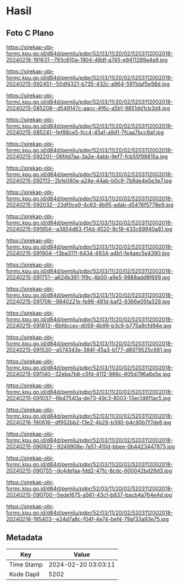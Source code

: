 # Hasil

## Foto C Plano

https://sirekap-obj-formc.kpu.go.id/d84d/pemilu/pdpr/52/03/11/20/02/5203112002018-20240216-191631--793c610a-1904-48df-a745-e9411289a4a9.jpg

https://sirekap-obj-formc.kpu.go.id/d84d/pemilu/pdpr/52/03/11/20/02/5203112002018-20240215-092451--50df4321-b735-432c-a964-5911daf5e98d.jpg

https://sirekap-obj-formc.kpu.go.id/d84d/pemilu/pdpr/52/03/11/20/02/5203112002018-20240215-085208--d549147c-aacc-4f6c-a5b1-9851dd1cb3d4.jpg

https://sirekap-obj-formc.kpu.go.id/d84d/pemilu/pdpr/52/03/11/20/02/5203112002018-20240215-085241--fef88ce5-fcc4-45a1-a9d1-7fcaa7bcc6af.jpg

https://sirekap-obj-formc.kpu.go.id/d84d/pemilu/pdpr/52/03/11/20/02/5203112002018-20240215-092201--06fdd7aa-3a2e-4abb-9ef7-fcb55f98815a.jpg

https://sirekap-obj-formc.kpu.go.id/d84d/pemilu/pdpr/52/03/11/20/02/5203112002018-20240215-092113--2bfe080e-a24e-44ab-b0c9-7b8de4e5e3e7.jpg

https://sirekap-obj-formc.kpu.go.id/d84d/pemilu/pdpr/52/03/11/20/02/5203112002018-20240215-092032--23df0ce9-4c63-4b95-adab-d5476f5778e9.jpg

https://sirekap-obj-formc.kpu.go.id/d84d/pemilu/pdpr/52/03/11/20/02/5203112002018-20240215-091954--a3854d63-f14d-4520-9c18-433c69940a81.jpg

https://sirekap-obj-formc.kpu.go.id/d84d/pemilu/pdpr/52/03/11/20/02/5203112002018-20240215-091904--f3ba3111-6434-4934-a4b1-fe4aec5e4390.jpg

https://sirekap-obj-formc.kpu.go.id/d84d/pemilu/pdpr/52/03/11/20/02/5203112002018-20240215-091751--a624b391-1f9c-4b00-a9e5-9888add8f699.jpg

https://sirekap-obj-formc.kpu.go.id/d84d/pemilu/pdpr/52/03/11/20/02/5203112002018-20240215-091706--9840221e-fe96-481d-baf2-8366e05fa329.jpg

https://sirekap-obj-formc.kpu.go.id/d84d/pemilu/pdpr/52/03/11/20/02/5203112002018-20240215-091613--6bfdccec-d059-4b99-b3c9-b775a9cfd94e.jpg

https://sirekap-obj-formc.kpu.go.id/d84d/pemilu/pdpr/52/03/11/20/02/5203112002018-20240215-091530--a574343e-384f-45a3-b177-d8979525c681.jpg

https://sirekap-obj-formc.kpu.go.id/d84d/pemilu/pdpr/52/03/11/20/02/5203112002018-20240215-091140--32eba7b6-c5fd-4112-966c-805d796a6e5e.jpg

https://sirekap-obj-formc.kpu.go.id/d84d/pemilu/pdpr/52/03/11/20/02/5203112002018-20240215-091037--6b47540a-de73-49c3-8003-13ec146f1ac5.jpg

https://sirekap-obj-formc.kpu.go.id/d84d/pemilu/pdpr/52/03/11/20/02/5203112002018-20240216-190616--df952bb2-f3e2-4b29-b390-b4c90b7f7de8.jpg

https://sirekap-obj-formc.kpu.go.id/d84d/pemilu/pdpr/52/03/11/20/02/5203112002018-20240215-090922--9249908e-7e51-410d-bbee-0b4423447873.jpg

https://sirekap-obj-formc.kpu.go.id/d84d/pemilu/pdpr/52/03/11/20/02/5203112002018-20240215-090755--dc4defaa-fdd2-47fc-8cdc-600042bd29d3.jpg

https://sirekap-obj-formc.kpu.go.id/d84d/pemilu/pdpr/52/03/11/20/02/5203112002018-20240215-090700--5ede1675-a561-43c1-b837-bacb4a764e4d.jpg

https://sirekap-obj-formc.kpu.go.id/d84d/pemilu/pdpr/52/03/11/20/02/5203112002018-20240216-195403--e24d7a8c-f04f-4e74-bef4-79af33a93e75.jpg


## Metadata

| Key        | Value               |
| ---------- | ------------------- |
| Time Stamp | 2024-02-20 03:03:11 |
| Kode Dapil | 5202                |



